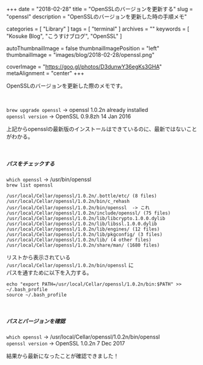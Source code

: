 +++
date = "2018-02-28"
title = "OpenSSLのバージョンを更新する"
slug = "openssl"
description = "OpenSSLのバージョンを更新した時の手順メモ"

categories = [
	"Library"
]
tags = [
	"terminal"
]
archives = ""
keywords = [
	"Kosuke Blog",
	"こうすけブログ",
	"OpenSSL"
]

autoThumbnailImage = false
thumbnailImagePosition = "left"
thumbnailImage = "images/blog/2018-02-28/openssl.png"

coverImage = "https://goo.gl/photos/D3dunwY36egKs3GHA"
metaAlignment = "center"
+++

OpenSSLのバージョンを更新した際のメモです。

<br>

`brew upgrade openssl` -> openssl 1.0.2n already installed  
`openssl version` -> OpenSSL 0.9.8zh 14 Jan 2016

上記からopensslの最新版のインストールはできているのに、最新ではないことがわかる。

<br>

##### パスをチェックする

`which openssl` -> /usr/bin/openssl  
`brew list openssl`

```
/usr/local/Cellar/openssl/1.0.2n/.bottle/etc/ (8 files)
/usr/local/Cellar/openssl/1.0.2n/bin/c_rehash
/usr/local/Cellar/openssl/1.0.2n/bin/openssl  -> これ
/usr/local/Cellar/openssl/1.0.2n/include/openssl/ (75 files)
/usr/local/Cellar/openssl/1.0.2n/lib/libcrypto.1.0.0.dylib
/usr/local/Cellar/openssl/1.0.2n/lib/libssl.1.0.0.dylib
/usr/local/Cellar/openssl/1.0.2n/lib/engines/ (12 files)
/usr/local/Cellar/openssl/1.0.2n/lib/pkgconfig/ (3 files)
/usr/local/Cellar/openssl/1.0.2n/lib/ (4 other files)
/usr/local/Cellar/openssl/1.0.2n/share/man/ (1680 files)
```

リストから表示されている  
`/usr/local/Cellar/openssl/1.0.2n/bin/openssl` に  
パスを通すために以下を入力する。

`echo "export PATH=/usr/local/Cellar/openssl/1.0.2n/bin:$PATH" >> ~/.bash_profile`  
`source ~/.bash_profile`

<br>

##### パスとバージョンを確認

`which openssl` -> /usr/local/Cellar/openssl/1.0.2n/bin/openssl  
`openssl version` -> OpenSSL 1.0.2n  7 Dec 2017

結果から最新になったことが確認できました！

<br>

<script async src="//pagead2.googlesyndication.com/pagead/js/adsbygoogle.js"></script>
<!-- BlogAdsense_Bottom -->
<ins class="adsbygoogle"
     style="display:block"
     data-ad-client="ca-pub-9828180917254396"
     data-ad-slot="9212002313"
     data-ad-format="auto"></ins>
<script>
(adsbygoogle = window.adsbygoogle || []).push({});
</script>  